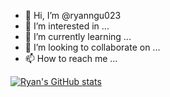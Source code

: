 - 👋 Hi, I’m @ryanngu023
- 👀 I’m interested in ...
- 🌱 I’m currently learning ...
- 💞️ I’m looking to collaborate on ...
- 📫 How to reach me ...


[![Ryan's GitHub stats](https://github-readme-stats.vercel.app/api?username=ryanngu023)](https://github.com/anuraghazra/github-readme-stats)
<!---
ryanngu023/ryanngu023 is a ✨ special ✨ repository because its `README.md` (this file) appears on your GitHub profile.
You can click the Preview link to take a look at your changes.
--->
